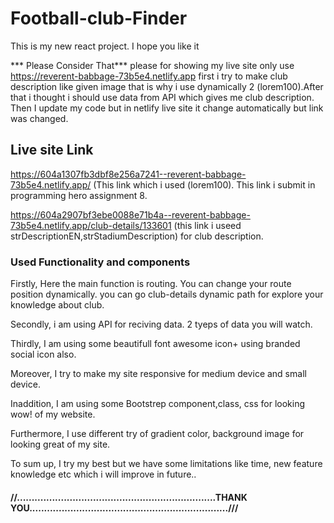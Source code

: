 # Football-club-Finder

This is my new react project. I hope you like it

*** Please Consider That***
please for showing my live site only use
https://reverent-babbage-73b5e4.netlify.app
first i try to make club description like given image that is why i use dynamically 2 (lorem100).After that i thought i should use data from API which 
gives me club description. Then I update my code but in netlify live site it change automatically but link was changed.

## Live site Link
https://604a1307fb3dbf8e256a7241--reverent-babbage-73b5e4.netlify.app/ (This link which i used (lorem100). This link i submit in programming hero assignment 8.

https://604a2907bf3ebe0088e71b4a--reverent-babbage-73b5e4.netlify.app/club-details/133601 (this link i useed strDescriptionEN,strStadiumDescription) for club description.

### Used Functionality and components 
 Firstly, Here the main function is routing. You can change your route position dynamically. 
you can go club-details dynamic path for explore your knowledge about club.

Secondly, i am using API for reciving data. 2 tyeps of data you will watch.

Thirdly, I am using some beautifull font awesome icon+ using branded social icon also.

 Moreover, I try to make my site responsive for medium device and small device.

Inaddition, I am using some Bootstrep component,class, css for looking wow! of my website.

Furthermore, I use different try of gradient color, background image for looking great of my site.

To sum up, I try my best but we have some limitations like time, new feature knowledge etc which i will improve in future..


#### //....................................................................THANK YOU....................................................................///
